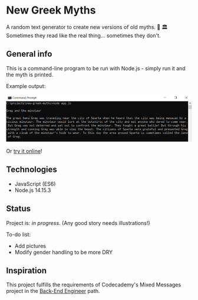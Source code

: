 # New Greek Myths
A random text generator to create new versions of old myths. :amphora: :classical_building: Sometimes they read like the real thing... sometimes they don't.

## General info
This is a command-line program to be run with Node.js - simply run it and the myth is printed.

Example output:

![screenshot of output](./example.png)

Or [try it online](https://repl.it/@chrysippa/new-greek-myths)! 

## Technologies
* JavaScript (ES6)
* Node.js 14.15.3

## Status
Project is: _in progress_. (Any good story needs illustrations!)

To-do list:
* Add pictures
* Modify gender handling to be more DRY

## Inspiration
This project fulfills the requirements of Codecademy's Mixed Messages project in the [Back-End Engineer](https://www.codecademy.com/learn/paths/back-end-engineer-career-path) path.
